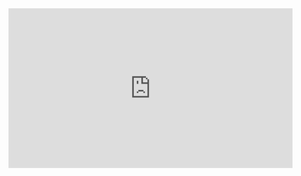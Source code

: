 <iframe width="560" height="315" src="https://www.youtube.com/watch?v=AhGQpix3jPU" frameborder="0" allowfullscreen></iframe>
